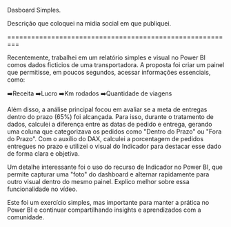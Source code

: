 Dasboard Simples.

Descrição que coloquei na midia social em que publiquei.

=========================================================

Recentemente, trabalhei em um relatório simples e visual no Power BI comos dados ficticios de uma transportadora. A proposta foi criar um painel que permitisse, em poucos segundos, acessar informações essenciais, como:

➡️Receita
➡️Lucro
➡️Km rodados
➡️Quantidade de viagens

Além disso, a análise principal focou em avaliar se a meta de entregas dentro do prazo (65%) foi alcançada. Para isso, durante o tratamento de dados, calculei a diferença entre as datas de pedido e entrega, gerando uma coluna que categorizava os pedidos como "Dentro do Prazo" ou "Fora do Prazo".
Com o auxílio do DAX, calculei a porcentagem de pedidos entregues no prazo e utilizei o visual do Indicador para destacar esse dado de forma clara e objetiva.

Um detalhe interessante foi o uso do recurso de Indicador no Power BI, que permite capturar uma "foto" do dashboard e alternar rapidamente para outro visual dentro do mesmo painel. Explico melhor sobre essa funcionalidade no vídeo.

Este foi um exercício simples, mas importante para manter a prática no Power BI e continuar compartilhando insights e aprendizados com a comunidade.
